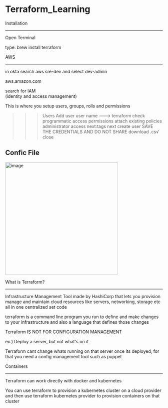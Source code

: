 # Terraform_Learning

Installation
_______________________

Open Terminal

type:    brew install terraform



AWS
__________________________
in okta search aws sre-dev and select dev-admin

aws.amazon.com

search for IAM     
(identity and access management)

This is where you setup users, groups, rolls and permissions

>>> Users
>>> Add user
>>> user name ---> terraform
>>> check programmatic access
>>> permissions
>>> attach existing policies
>>> administrator access
>>> next:tags
>>> next
>>> create user
>>> SAVE THE CREDENTIALS AND DO NOT SHARE download .cs√
>>> close

Confic File
----------------------------
<img width="359" alt="image" src="https://user-images.githubusercontent.com/58194115/182642822-e35b573f-2d93-495a-8fb5-03a6289dcc61.png">





What is Terraform?
___________________________

Infrastructure Management Tool made by HashiCorp that lets you provision manage and maintain cloud resources like servers, networking, storage etc all in one centralized set code

terraform is a command line program you run to define and make changes to your infrastructure and also a language that defines those changes

Terraform IS NOT FOR CONFIGURATION MANAGEMENT

ex.) Deploy a server, but not what's on it

Terraform cant change whats running on that server once its deployed, for that you need a config management tool such as puppet


Containers
___________________________

Terraform can work directly with docker and kubernetes

You can use terraform to provision a kubernetes cluster on a cloud provider and then use terraform kubernetes provider to provision containers on that cluster



